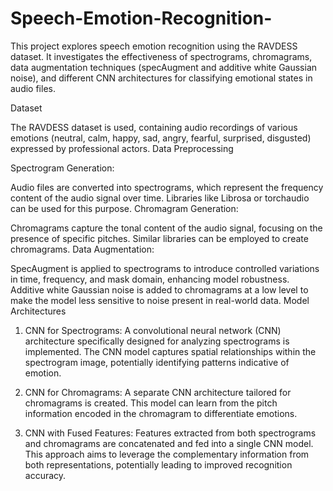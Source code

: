 # Speech-Emotion-Recognition-
This project explores speech emotion recognition using the RAVDESS dataset. It investigates the effectiveness of spectrograms, chromagrams, data augmentation techniques (specAugment and additive white Gaussian noise), and different CNN architectures for classifying emotional states in audio files.

Dataset

The RAVDESS dataset is used, containing audio recordings of various emotions (neutral, calm, happy, sad, angry, fearful, surprised, disgusted) expressed by professional actors.
Data Preprocessing

Spectrogram Generation:

Audio files are converted into spectrograms, which represent the frequency content of the audio signal over time.
Libraries like Librosa or torchaudio can be used for this purpose.
Chromagram Generation:

Chromagrams capture the tonal content of the audio signal, focusing on the presence of specific pitches.
Similar libraries can be employed to create chromagrams.
Data Augmentation:

SpecAugment is applied to spectrograms to introduce controlled variations in time, frequency, and mask domain, enhancing model robustness.
Additive white Gaussian noise is added to chromagrams at a low level to make the model less sensitive to noise present in real-world data.
Model Architectures

1. CNN for Spectrograms:
A convolutional neural network (CNN) architecture specifically designed for analyzing spectrograms is implemented.
The CNN model captures spatial relationships within the spectrogram image, potentially identifying patterns indicative of emotion.

2. CNN for Chromagrams:
A separate CNN architecture tailored for chromagrams is created.
This model can learn from the pitch information encoded in the chromagram to differentiate emotions.

3. CNN with Fused Features:
Features extracted from both spectrograms and chromagrams are concatenated and fed into a single CNN model.
This approach aims to leverage the complementary information from both representations, potentially leading to improved recognition accuracy.

